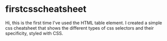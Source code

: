 # firstcsscheatsheet
Hi,
this is the first time I've used the HTML table element. I created a simple css cheatsheet that shows the different types of css selectors and 
their specificity, styled with CSS.
